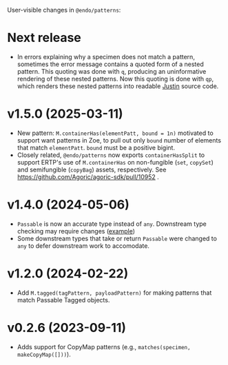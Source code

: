 User-visible changes in `@endo/patterns`:

# Next release

- In errors explaining why a specimen does not match a pattern, sometimes the error message contains a quoted form of a nested pattern. This quoting was done with `q`, producing an uninformative rendering of these nested patterns. Now this quoting is done with `qp`, which renders these nested patterns into readable [Justin](https://github.com/agoric-labs/jessica/blob/master/lib/quasi-justin.js.ts) source code.

# v1.5.0 (2025-03-11)

- New pattern: `M.containerHas(elementPatt, bound = 1n)` motivated to support want patterns in Zoe, to pull out only `bound` number of elements that match `elementPatt`. `bound` must be a positive bigint.
- Closely related, `@endo/patterns` now exports `containerHasSplit` to support ERTP's use of `M.containerHas` on non-fungible (`set`, `copySet`) and semifungible (`copyBag`) assets, respectively. See https://github.com/Agoric/agoric-sdk/pull/10952 .

# v1.4.0 (2024-05-06)

- `Passable` is now an accurate type instead of `any`. Downstream type checking may require changes ([example](https://github.com/Agoric/agoric-sdk/pull/8774))
- Some downstream types that take or return `Passable` were changed to `any` to defer downstream work to accomodate.

# v1.2.0 (2024-02-22)

- Add `M.tagged(tagPattern, payloadPattern)` for making patterns that match
  Passable Tagged objects.

# v0.2.6 (2023-09-11)

- Adds support for CopyMap patterns (e.g., `matches(specimen, makeCopyMap([]))`).
